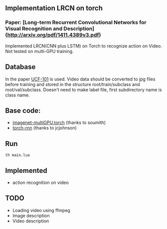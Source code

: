 ## Implementation LRCN on torch
### Paper: [Long-term Recurrent Convolutional Networks for Visual Recognition and Description] (http://arxiv.org/pdf/1411.4389v3.pdf)
Implemented LRCN(CNN plus LSTM) on Torch to recognize action on Video. 
Not tested on multi-GPU training.

## Database
In the paper [UCF-101](http://crcv.ucf.edu/data/UCF101.php) is used. Video data should be converted to jpg files before training and stored in the structure root/train/subclass and root/val/subclass. Doesn't need to make label file, first subdirectory name is class name.


## Base code: 
- [imagenet-multiGPU.torch](https://github.com/soumith/imagenet-multiGPU.torch) (thanks to soumith)
- [torch-rnn](https://github.com/jcjohnson/torch-rnn) (thanks to jcjohnson)

## Run
```
th main.lua
```

## Implemented
- action recognition on video

## TODO
- Loading video using ffmpeg
- Image description
- Video description


